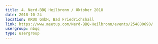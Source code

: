 ```yaml
---
title: 4. Nerd-BBQ Heilbronn / Oktober 2018
date: 2018-10-24
location: KRUU GmbH, Bad Friedrichshall
link: https://www.meetup.com/Nerd-BBQ-Heilbronn/events/254880690/
usergroup: nbqq
type: usergroup
---
```

